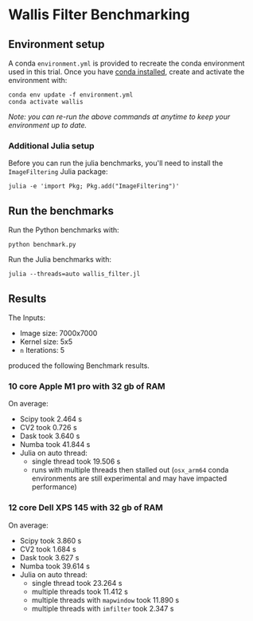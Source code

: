 # Wallis Filter Benchmarking

## Environment setup
A conda `environment.yml` is provided to recreate the conda environment used in this trial.
Once you have [conda installed](https://docs.conda.io/projects/conda/en/latest/user-guide/install/index.html),
create and activate the environment with:
```shell
conda env update -f environment.yml
conda activate wallis
```

*Note: you can re-run the above commands at anytime to keep your environment up to date.*

### Additional Julia setup

Before you can run the julia benchmarks, you'll need to install the `ImageFiltering` Julia package:
```shell
julia -e 'import Pkg; Pkg.add("ImageFiltering")'
```

## Run the benchmarks

Run the Python benchmarks with:
```shell
python benchmark.py
```

Run the Julia benchmarks with:
```shell
julia --threads=auto wallis_filter.jl
```

## Results

The  Inputs:
* Image size: 7000x7000
* Kernel size: 5x5
* `n` Iterations: 5

produced the following Benchmark results.

### 10 core Apple M1 pro with 32 gb of RAM

On average:
* Scipy took 2.464 s
* CV2 took 0.726 s
* Dask took 3.640 s
* Numba took 41.844 s
* Julia on auto thread:
  * single thread took 19.506 s
  * runs with multiple threads then stalled out
    (`osx_arm64` conda environments are still experimental and may have impacted performance)

### 12 core Dell XPS 145 with 32 gb of RAM

On average:
* Scipy took 3.860 s
* CV2 took 1.684 s
* Dask took 3.627 s
* Numba took 39.614 s
* Julia on auto thread:
  * single thread took 23.264 s
  * multiple threads took 11.412 s
  * multiple threads with `mapwindow` took 11.890 s
  * multiple threads with `imfilter` took 2.347 s

